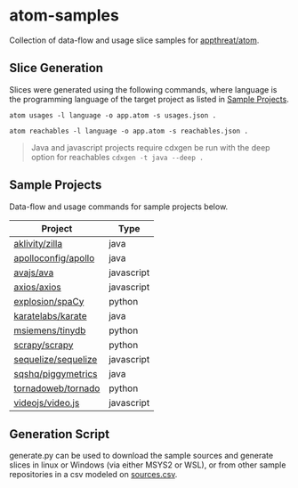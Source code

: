 # atom-samples

Collection of data-flow and usage slice samples for 
[appthreat/atom](https://github.com/appthreat/atom).

## Slice Generation

Slices were generated using the following commands, where language is the
programming language of the target project as listed in 
[Sample Projects](#sample-projects).

`atom usages -l language -o app.atom -s usages.json .`

`atom reachables -l language -o app.atom -s reachables.json .`

>Java and javascript projects require cdxgen be run with the deep option for reachables
> `cdxgen -t java --deep .`

## Sample Projects

Data-flow and usage commands for sample projects below.

| Project                                                       | Type       |
|---------------------------------------------------------------|------------|
| [aklivity/zilla](https://github.com/aklivity/zilla)           | java       |
| [apolloconfig/apollo](https://github.com/apolloconfig/apollo) | java       |
| [avajs/ava](https://github.com/avajs/ava)                     | javascript |
| [axios/axios](https://github.com/axios/axios)                 | javascript |
| [explosion/spaCy](https://github.com/explosion/spaCy)         | python     |
| [karatelabs/karate](https://github.com/karatelabs/karate)     | java       |
| [msiemens/tinydb](https://github.com/msiemens/tinydb)         | python     |
| [scrapy/scrapy](https://github.com/scrapy/scrapy)             | python     |
| [sequelize/sequelize](https://github.com/sequelize/sequelize) | javascript |
| [sqshq/piggymetrics](https://github.com/sqshq/piggymetrics)   | java       |
| [tornadoweb/tornado](https://github.com/tornadoweb/tornado)   | python     |
| [videojs/video.js](https://github.com/videojs/video.js)       | javascript |

## Generation Script

generate.py can be used to download the sample sources and generate slices in
linux or Windows (via either MSYS2 or WSL), or from other sample repositories in
a csv modeled on [sources.csv](sources.csv).